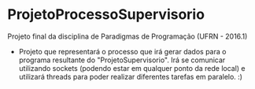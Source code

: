 # ProjetoProcessoSupervisorio
Projeto final da disciplina de Paradigmas de Programação (UFRN - 2016.1)
- Projeto que representará o processo que irá gerar dados para o programa resultante do "ProjetoSupervisorio". Irá se comunicar utilizando sockets (podendo estar em qualquer ponto da rede local) e utilizará threads para poder realizar diferentes tarefas em paralelo. :)
